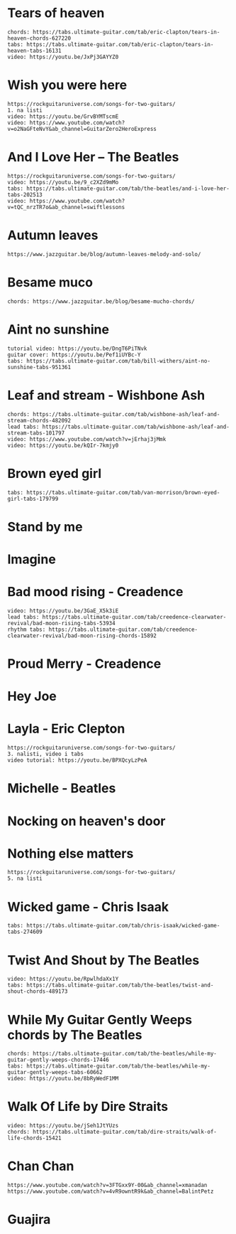 # Tears of heaven
	chords: https://tabs.ultimate-guitar.com/tab/eric-clapton/tears-in-heaven-chords-627220
	tabs: https://tabs.ultimate-guitar.com/tab/eric-clapton/tears-in-heaven-tabs-16131
	video: https://youtu.be/JxPj3GAYYZ0
	
# Wish you were here
	https://rockguitaruniverse.com/songs-for-two-guitars/
	1. na listi
	video: https://youtu.be/GrvBYMTscmE
	video: https://www.youtube.com/watch?v=o2NaGFteNvY&ab_channel=GuitarZero2HeroExpress
	
# And I Love Her – The Beatles
	https://rockguitaruniverse.com/songs-for-two-guitars/
	video: https://youtu.be/9_c2XZd9mMo
	tabs: https://tabs.ultimate-guitar.com/tab/the-beatles/and-i-love-her-tabs-202513
	video: https://www.youtube.com/watch?v=tQC_nrzTR7o&ab_channel=swiftlessons

# Autumn leaves
	https://www.jazzguitar.be/blog/autumn-leaves-melody-and-solo/
	
# Besame muco
	chords: https://www.jazzguitar.be/blog/besame-mucho-chords/

# Aint no sunshine
	tutorial video: https://youtu.be/DngT6PiTNvk
	guitar cover: https://youtu.be/Pef1iUYBc-Y
	tabs: https://tabs.ultimate-guitar.com/tab/bill-withers/aint-no-sunshine-tabs-951361

# Leaf and stream - Wishbone Ash
	chords: https://tabs.ultimate-guitar.com/tab/wishbone-ash/leaf-and-stream-chords-482092
	lead tabs: https://tabs.ultimate-guitar.com/tab/wishbone-ash/leaf-and-stream-tabs-101797
	video: https://www.youtube.com/watch?v=jErhaj3jMmk
	video: https://youtu.be/kQIr-7kmjy0

# Brown eyed girl
	tabs: https://tabs.ultimate-guitar.com/tab/van-morrison/brown-eyed-girl-tabs-179799
	
# Stand by me
	
# Imagine

# Bad mood rising - Creadence
	video: https://youtu.be/3GaE_X5k3iE
	lead tabs: https://tabs.ultimate-guitar.com/tab/creedence-clearwater-revival/bad-moon-rising-tabs-53934
	rhythm tabs: https://tabs.ultimate-guitar.com/tab/creedence-clearwater-revival/bad-moon-rising-chords-15892 
	
# Proud Merry - Creadence

# Hey Joe

# Layla - Eric Clepton
	https://rockguitaruniverse.com/songs-for-two-guitars/
	3. nalisti, video i tabs
	video tutorial: https://youtu.be/BPXQcyLzPeA
	
# Michelle - Beatles

# Nocking on heaven's door

# Nothing else matters
	https://rockguitaruniverse.com/songs-for-two-guitars/
	5. na listi
	
# Wicked game - Chris Isaak
	tabs: https://tabs.ultimate-guitar.com/tab/chris-isaak/wicked-game-tabs-274609
	
# Twist And Shout by The Beatles
	video: https://youtu.be/RpwlhdaXx1Y
	tabs: https://tabs.ultimate-guitar.com/tab/the-beatles/twist-and-shout-chords-489173
	
# While My Guitar Gently Weeps chords by The Beatles
	chords: https://tabs.ultimate-guitar.com/tab/the-beatles/while-my-guitar-gently-weeps-chords-17446
	tabs: https://tabs.ultimate-guitar.com/tab/the-beatles/while-my-guitar-gently-weeps-tabs-60662
	video: https://youtu.be/8bRyWedF1MM
	
# Walk Of Life by Dire Straits
	video: https://youtu.be/jSeh1JtYUzs
	chords: https://tabs.ultimate-guitar.com/tab/dire-straits/walk-of-life-chords-15421

# Chan Chan
	https://www.youtube.com/watch?v=3FTGxx9Y-00&ab_channel=xmanadan
	https://www.youtube.com/watch?v=4vR9owntR9k&ab_channel=BalintPetz

# Guajira
		
